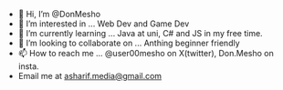 - 👋 Hi, I’m @DonMesho
- 👀 I’m interested in ... Web Dev and Game Dev
- 🌱 I’m currently learning ... Java at uni, C# and JS in my free time.
- 💞️ I’m looking to collaborate on ... Anthing beginner friendly 
- 📫 How to reach me ... @user00mesho on X(twitter), Don.Mesho on insta.
- Email me at asharif.media@gmail.com

<!---
DonMesho/DonMesho is a ✨ special ✨ repository because its `README.md` (this file) appears on your GitHub profile.
You can click the Preview link to take a look at your changes.
--->
